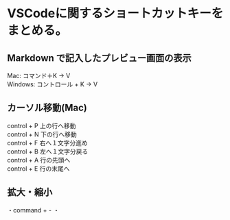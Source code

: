 # VSCodeに関するショートカットキーをまとめる。

## Markdown で記入したプレビュー画面の表示
Mac: コマンド＋K → V<br>
Windows: コントロール + K → V

## カーソル移動(Mac)
control + P 上の行へ移動<br>
control + N 下の行へ移動<br>
control + F 右へ１文字分進め<br>
control + B 左へ１文字分戻る<br>
control + A 行の先頭へ<br>
control + E 行の末尾へ

## 拡大・縮小
・command + -
・